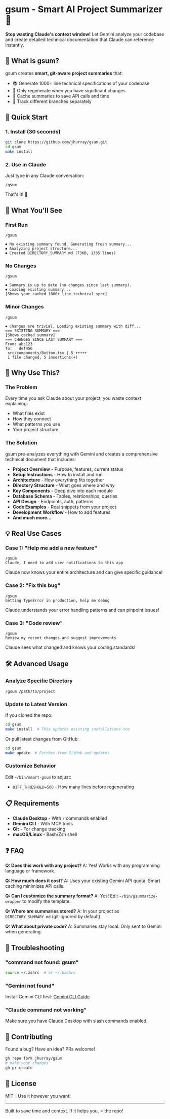 # gsum - Smart AI Project Summarizer 🤖

**Stop wasting Claude's context window!** Let Gemini analyze your codebase and create detailed technical documentation that Claude can reference instantly.

## 🎯 What is gsum?

gsum creates **smart, git-aware project summaries** that:
- 📚 Generate 1000+ line technical specifications of your codebase
- 🔄 Only regenerate when you have significant changes
- 💾 Cache summaries to save API calls and time
- 🌿 Track different branches separately

## 🚀 Quick Start

### 1. Install (30 seconds)

```bash
git clone https://github.com/jhurray/gsum.git
cd gsum
make install
```

### 2. Use in Claude

Just type in any Claude conversation:

```
/gsum
```

That's it! 🎉

## 📸 What You'll See

### First Run
```
/gsum

⏺ No existing summary found. Generating fresh summary...
⏺ Analyzing project structure...
⏺ Created DIRECTORY_SUMMARY.md (73KB, 1335 lines)
```

### No Changes
```
/gsum

⏺ Summary is up to date (no changes since last summary).
⏺ Loading existing summary...
[Shows your cached 1000+ line technical spec]
```

### Minor Changes
```
/gsum

⏺ Changes are trivial. Loading existing summary with diff...
=== EXISTING SUMMARY ===
[Shows cached summary]
=== CHANGES SINCE LAST SUMMARY ===
From: abc123
To:   def456
 src/components/Button.tsx | 5 +++++
 1 file changed, 5 insertions(+)
```

## 🤔 Why Use This?

### The Problem
Every time you ask Claude about your project, you waste context explaining:
- What files exist
- How they connect
- What patterns you use
- Your project structure

### The Solution
gsum pre-analyzes everything with Gemini and creates a comprehensive technical document that includes:

- **Project Overview** - Purpose, features, current status
- **Setup Instructions** - How to install and run
- **Architecture** - How everything fits together
- **Directory Structure** - What goes where and why
- **Key Components** - Deep dive into each module
- **Database Schema** - Tables, relationships, queries
- **API Design** - Endpoints, auth, patterns
- **Code Examples** - Real snippets from your project
- **Development Workflow** - How to add features
- **And much more...**

## 💡 Real Use Cases

### Case 1: "Help me add a new feature"
```
/gsum
Claude, I need to add user notifications to this app
```
Claude now knows your entire architecture and can give specific guidance!

### Case 2: "Fix this bug"
```
/gsum
Getting TypeError in production, help me debug
```
Claude understands your error handling patterns and can pinpoint issues!

### Case 3: "Code review"
```
/gsum
Review my recent changes and suggest improvements
```
Claude sees what changed and knows your coding standards!

## 🛠️ Advanced Usage

### Analyze Specific Directory
```
/gsum /path/to/project
```

### Update to Latest Version

If you cloned the repo:
```bash
cd gsum
make install  # This updates existing installations too
```

Or pull latest changes from GitHub:
```bash
cd gsum
make update  # Fetches from GitHub and updates
```

### Customize Behavior
Edit `~/bin/smart-gsum` to adjust:
- `DIFF_THRESHOLD=500` - How many lines before regenerating

## 📋 Requirements

- **Claude Desktop** - With `/` commands enabled
- **Gemini CLI** - With MCP tools
- **Git** - For change tracking
- **macOS/Linux** - Bash/Zsh shell

## ❓ FAQ

**Q: Does this work with any project?**
A: Yes! Works with any programming language or framework.

**Q: How much does it cost?**
A: Uses your existing Gemini API quota. Smart caching minimizes API calls.

**Q: Can I customize the summary format?**
A: Yes! Edit `~/bin/gsummarize-wrapper` to modify the template.

**Q: Where are summaries stored?**
A: In your project as `DIRECTORY_SUMMARY.md` (git-ignored by default).

**Q: What about private code?**
A: Summaries stay local. Only sent to Gemini when generating.

## 🐛 Troubleshooting

### "command not found: gsum"
```bash
source ~/.zshrc  # or ~/.bashrc
```

### "Gemini not found"
Install Gemini CLI first: [Gemini CLI Guide](https://github.com/google/gemini-cli)

### "Claude command not working"
Make sure you have Claude Desktop with slash commands enabled.

## 🤝 Contributing

Found a bug? Have an idea? PRs welcome!

```bash
gh repo fork jhurray/gsum
# make your changes
gh pr create
```

## 📄 License

MIT - Use it however you want!

---

Built to save time and context. If it helps you, ⭐ the repo!